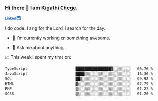 ### Hi there 👋 I am [Kigathi Chege](https://www.google.com/search?q=kigathi+chege).

<!-- [![LinkedIn](/Linkedin-logo-png.png)]([link to your URL](https://www.linkedin.com/in/kigathi/)) -->

[<img alt="alt_text" width="50px" src="Linkedin-logo-png.png" />](https://www.linkedin.com/in/kigathi/)

I do code.
I sing for the Lord.
I search for the day.

<!-- Glad to see you here!  -->
<!-- 
${kigathi-chege}.${your.repo.id}
![visitors](https://visitor-badge.glitch.me/badge?page_id=page.id) 
-->

<!--
**kigathi-chege/kigathi-chege** is a ✨ _special_ ✨ repository because its `README.md` (this file) appears on your GitHub profile.

Here are some ideas to get you started:
-->

- 🔭 I’m currently working on something awesome.
<!--
- 🌱 I’m currently learning SpringBoot.
- 👯 I’m looking to collaborate on a Django project.
- 🤔 I’m looking for help with payment schemes.
-->
- 💬 Ask me about anything.
<!--
- 📫 How to reach me: [Gmail](mailto:chegekigathi@gmail.com)
- ⚡ Fun fact: I am a Priest ✝️
-->

<!-- 
📊️ My Github stats

<img height="180em" src="https://github-readme-stats.vercel.app/api?username=kigathi-chege&show_icons=true&hide_border=true&&count_private=true&include_all_commits=true" />
-->

📈️ This week I spent my time on:

<!--START_SECTION:waka-->

```text
TypeScript                      ████████████████▓░░░░░░░░   66.76 %
JavaScript                      ████░░░░░░░░░░░░░░░░░░░░░   16.36 %
SQL                             ██▒░░░░░░░░░░░░░░░░░░░░░░   09.98 %
HTML                            ▓░░░░░░░░░░░░░░░░░░░░░░░░   02.79 %
PHP                             ▒░░░░░░░░░░░░░░░░░░░░░░░░   01.23 %
SCSS                            ▒░░░░░░░░░░░░░░░░░░░░░░░░   01.20 %
```

<!--END_SECTION:waka-->
